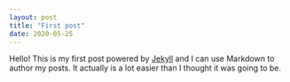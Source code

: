 ```yaml
---
layout: post
title: "First post"
date: 2020-05-25
---
```


Hello! This is my first post powered by [Jekyll](http://jekyllrb.com) and I can use Markdown to author my posts. It actually is a lot easier than I thought it was going to be.
